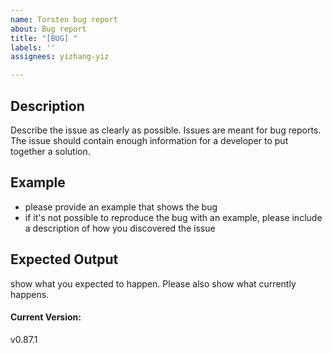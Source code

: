 ```yaml
---
name: Torsten bug report
about: Bug report
title: "[BUG] "
labels: ''
assignees: yizhang-yiz

---
```


## Description
Describe the issue as clearly as possible. Issues are meant for bug reports. The issue should contain enough information for a developer to put together a solution.

## Example
- please provide an example that shows the bug
- if it's not possible to reproduce the bug with an example, please include a description of how you discovered the issue

## Expected Output
show what you expected to happen. Please also show what currently happens.

#### Current Version:
v0.87.1
